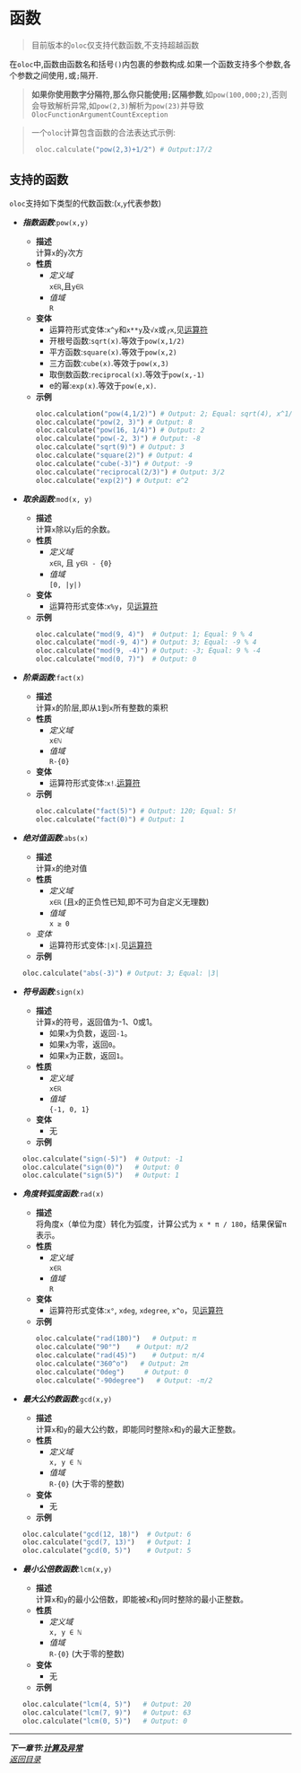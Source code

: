 # 函数  

> 目前版本的`oloc`仅支持代数函数,不支持超越函数  

在`oloc`中,函数由函数名和括号`()`内包裹的参数构成.如果一个函数支持多个参数,各个参数之间使用`,`或`;`隔开.  

> **如果你使用数字分隔符,那么你只能使用`;`区隔参数**,如`pow(100,000;2)`,否则会导致解析异常,如`pow(2,3)`解析为`pow(23)`并导致`OlocFunctionArgumentCountException`  

> 一个`oloc`计算包含函数的合法表达式示例:  
>   ```python
>    oloc.calculate("pow(2,3)+1/2") # Output:17/2
>   ```

## 支持的函数  

`oloc`支持如下类型的代数函数:(`x`,`y`代表参数)  

- ***指数函数***:`pow(x,y)`  
  - **描述**  
  计算`x`的`y`次方  
  - **性质**  
    - *定义域*  
    `x∈ℝ`,且`y∈ℝ`  
    - *值域*  
    `R`  
  - **变体**  
    - 运算符形式变体:`x^y`和`x**y`及`√x`或`┌x`,见[运算符](运算符.md)  
    - 开根号函数:`sqrt(x)`.等效于`pow(x,1/2)`  
    - 平方函数:`square(x)`.等效于`pow(x,2)`  
    - 三方函数:`cube(x)`.等效于`pow(x,3)`  
    - 取倒数函数:`reciprocal(x)`.等效于`pow(x,-1)`  
    - e的幂:`exp(x)`.等效于`pow(e,x)`.
  - **示例**  
    ```python
    oloc.calculation("pow(4,1/2)") # Output: 2; Equal: sqrt(4), x^1/2, x**1/2
    oloc.calculate("pow(2, 3)") # Output: 8
    oloc.calculate("pow(16, 1/4)") # Output: 2
    oloc.calculate("pow(-2, 3)") # Output: -8
    oloc.calculate("sqrt(9)") # Output: 3
    oloc.calculate("square(2)") # Output: 4
    oloc.calculate("cube(-3)") # Output: -9
    oloc.calculate("reciprocal(2/3)") # Output: 3/2
    oloc.calculate("exp(2)") # Output: e^2  
    ```
- ***取余函数***:`mod(x, y)`  
  - **描述**  
    计算`x`除以`y`后的余数。  
  - **性质**  
    - *定义域*  
      `x∈ℝ`, 且 `y∈ℝ - {0}`  
    - *值域*  
      `[0, |y|)`  
  - **变体**  
    - 运算符形式变体:`x%y`，见[运算符](运算符.md)  
  - **示例**  
    ```python
    oloc.calculate("mod(9, 4)")  # Output: 1; Equal: 9 % 4
    oloc.calculate("mod(-9, 4)") # Output: 3; Equal: -9 % 4
    oloc.calculate("mod(9, -4)") # Output: -3; Equal: 9 % -4
    oloc.calculate("mod(0, 7)")  # Output: 0
    ```

- ***阶乘函数***:`fact(x)`  
  - **描述**  
  计算`x`的阶层,即从`1`到`x`所有整数的乘积  
  - **性质**  
    - *定义域*  
    `x∈ℕ`  
    - *值域*  
    `R-{0}`
  - **变体**  
    - 运算符形式变体:`x!`.[运算符](运算符.md)  
  - **示例**  
    ```python
    oloc.calculate("fact(5)") # Output: 120; Equal: 5!
    oloc.calculate("fact(0)") # Output: 1
    ```

- ***绝对值函数***:`abs(x)`  
  - **描述**  
  计算`x`的绝对值  
  - **性质**
    - *定义域*  
    `x∈ℝ` (且`x`的正负性已知,即不可为自定义无理数)  
    - *值域*  
    `x ≥ 0`  
  - *变体*  
    - 运算符形式变体:`|x|`.见[运算符](运算符.md)  
  - **示例**  
  ```python
  oloc.calculate("abs(-3)") # Output: 3; Equal: |3|
  ```
  
- ***符号函数***:`sign(x)`  
  - **描述**  
  计算`x`的符号，返回值为-1、0或1。  
    - 如果`x`为负数，返回`-1`。  
    - 如果`x`为零，返回`0`。  
    - 如果`x`为正数，返回`1`。  
  - **性质**  
    - *定义域*  
    `x∈ℝ`  
    - *值域*  
    `{-1, 0, 1}`  
  - **变体**  
    - 无  
  - **示例**  
  ```python
  oloc.calculate("sign(-5)")  # Output: -1
  oloc.calculate("sign(0)")   # Output: 0
  oloc.calculate("sign(5)")   # Output: 1
  ```

- ***角度转弧度函数***:`rad(x)`  
  - **描述**  
    将角度`x`（单位为度）转化为弧度，计算公式为 `x * π / 180`，结果保留`π`表示。  
  - **性质**  
    - *定义域*  
      `x∈ℝ`  
    - *值域*  
      `R`  
  - **变体**  
    - 运算符形式变体:`x°`, `xdeg`, `xdegree`, `x^o`，见[运算符](运算符.md)  
  - **示例**  
    ```python
    oloc.calculate("rad(180)")   # Output: π
    oloc.calculate("90°")    # Output: π/2
    oloc.calculate("rad(45)")    # Output: π/4
    oloc.calculate("360^o")   # Output: 2π
    oloc.calculate("0deg")     # Output: 0
    oloc.calculate("-90degree")   # Output: -π/2
    ```
  
- ***最大公约数函数***:`gcd(x,y)`  
  - **描述**  
  计算`x`和`y`的最大公约数，即能同时整除`x`和`y`的最大正整数。  
  - **性质**  
    - *定义域*  
    `x, y ∈ ℕ`  
    - *值域*  
    `R-{0}` (大于零的整数)  
  - **变体**  
    - 无  
  - **示例**  
  ```python
  oloc.calculate("gcd(12, 18)")  # Output: 6
  oloc.calculate("gcd(7, 13)")   # Output: 1
  oloc.calculate("gcd(0, 5)")    # Output: 5
  ```

- ***最小公倍数函数***:`lcm(x,y)`  
  - **描述**  
  计算`x`和`y`的最小公倍数，即能被`x`和`y`同时整除的最小正整数。  
  - **性质**  
    - *定义域*  
    `x, y ∈ ℕ`  
    - *值域*  
    `R-{0}` (大于零的整数)  
  - **变体**  
    - 无  
  - **示例**  
  ```python
  oloc.calculate("lcm(4, 5)")   # Output: 20
  oloc.calculate("lcm(7, 9)")   # Output: 63
  oloc.calculate("lcm(0, 5)")   # Output: 0
  ```

---  
***下一章节:[计算及异常](计算,结果及异常.md)***  
*[返回目录](使用教程目录.md)*  